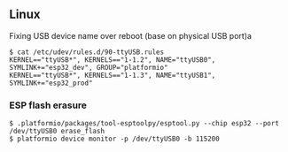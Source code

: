## Linux
Fixing USB device name over reboot (base on physical USB port)a
```
$ cat /etc/udev/rules.d/90-ttyUSB.rules
KERNEL=="ttyUSB*", KERNELS=="1-1.2", NAME="ttyUSB0", SYMLINK+="esp32_dev", GROUP="platformio"
KERNEL=="ttyUSB*", KERNELS=="1-1.3", NAME="ttyUSB1", SYMLINK+="esp32_prod"
```

### ESP flash erasure
```
$ .platformio/packages/tool-esptoolpy/esptool.py --chip esp32 --port /dev/ttyUSB0 erase_flash
$ platformio device monitor -p /dev/ttyUSB0 -b 115200
```
